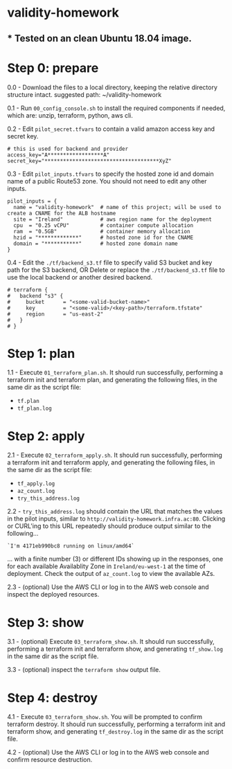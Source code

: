 # validity-homework

## * Tested on an clean Ubuntu 18.04 image.

# Step 0: prepare

0.0 - Download the files to a local directory, keeping the relative directory structure intact.
  suggested path: ~/validity-homework

0.1 - Run `00_config_console.sh` to install the required components if needed, which are:  unzip, terraform, python, aws cli.

0.2 - Edit `pilot_secret.tfvars` to contain a valid amazon access key and secret key.
```
# this is used for backend and provider
access_key="A******************A"
secret_key="*************************************XyZ"
```

0.3 - Edit `pilot_inputs.tfvars` to specify the hosted zone id and domain name of a public Route53 zone.
  You should not need to edit any other inputs.
```
pilot_inputs = {
  name = "validity-homework"  # name of this project; will be used to create a CNAME for the ALB hostname
  site = "Ireland"            # aws region name for the deployment
  cpu  = "0.25 vCPU"          # container compute allocation
  ram  = "0.5GB"              # container memory allocation
  hzid = "*************"      # hosted zone id for the CNAME
  domain = "***********"      # hosted zone domain name
}
```

0.4 - Edit the `./tf/backend_s3.tf` file to specify valid S3 bucket and key path for the S3 backend, OR
  Delete or replace the `./tf/backend_s3.tf` file to use the local backend or another desired backend.
```
# terraform {
#   backend "s3" {
#     bucket      = "<some-valid-bucket-name>"
#     key         = "<some-valid>/<key-path>/terraform.tfstate"
#     region      = "us-east-2"
#   }
# }
```

# Step 1: plan

1.1 - Execute `01_terraform_plan.sh`.  It should run successfully, performing a terraform init and terraform plan, and generating the following files, in the same dir as the script file:
- `tf.plan`
- `tf_plan.log`

# Step 2: apply

2.1 - Execute `02_terraform_apply.sh`.  It should run successfully, performing a terraform init and terraform apply, and generating the following files, in the same dir as the script file:
- `tf_apply.log`
- `az_count.log`
- `try_this_address.log`

2.2 - `try_this_address.log` should contain the URL that matches the values in the pilot inputs, similar to `http://validity-homework.infra.ac:80`.  Clicking or CURL'ing to this URL repeatedly should produce output similar to the following...

    `I'm 4171eb990bc8 running on linux/amd64`

... with a finite number (3) or different IDs showing up in the responses, one for each available Availablity Zone in `Ireland/eu-west-1` at the time of deployment.  Check the output of `az_count.log` to view the available AZs.

2.3 - (optional) Use the AWS CLI or log in to the AWS web console and inspect the deployed resources.

# Step 3: show

3.1 - (optional) Execute `03_terraform_show.sh`.  It should run successfully, performing a terraform init and terraform show, and generating `tf_show.log` in the same dir as the script file.

3.3 - (optional) inspect the `terraform show` output file.

# Step 4: destroy

4.1 - Execute `03_terraform_show.sh`.  You will be prompted to confirm terraform destroy. It should run successfully, performing a terraform init and terraform show, and generating
`tf_destroy.log` in the same dir as the script file.

4.2 - (optional) Use the AWS CLI or log in to the AWS web console and confirm resource destruction.

